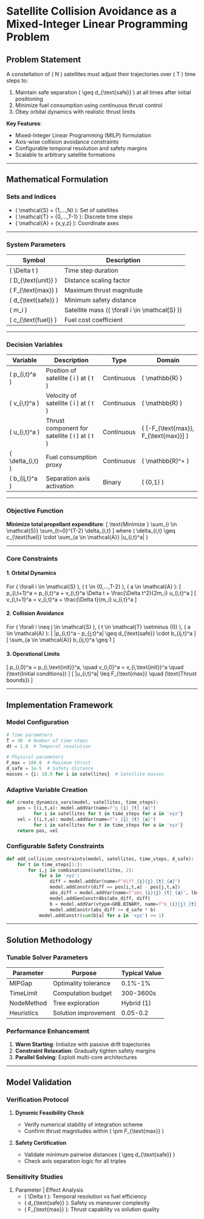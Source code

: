 
# Satellite Collision Avoidance as a Mixed-Integer Linear Programming Problem

## Problem Statement
A constellation of \( N \) satellites must adjust their trajectories over \( T \) time steps to:
1. Maintain safe separation \( \geq d_{\text{safe}} \) at all times after initial positioning
2. Minimize fuel consumption using continuous thrust control
3. Obey orbital dynamics with realistic thrust limits

**Key Features**:
- Mixed-Integer Linear Programming (MILP) formulation
- Axis-wise collision avoidance constraints
- Configurable temporal resolution and safety margins
- Scalable to arbitrary satellite formations

---

## Mathematical Formulation

### **Sets and Indices**
- \( \mathcal{S} = \{1,...,N\} \): Set of satellites
- \( \mathcal{T} = \{0,...,T-1\} \): Discrete time steps
- \( \mathcal{A} = \{x,y,z\} \): Coordinate axes

---

### **System Parameters**
| Symbol | Description |
|--------|-------------|
| \( \Delta t \) | Time step duration |
| \( D_{\text{unit}} \) | Distance scaling factor |
| \( F_{\text{max}} \) | Maximum thrust magnitude |
| \( d_{\text{safe}} \) | Minimum safety distance |
| \( m_i \) | Satellite mass (\( \forall i \in \mathcal{S} \)) |
| \( c_{\text{fuel}} \) | Fuel cost coefficient |

---

### **Decision Variables**
| Variable | Description | Type | Domain |
|----------|-------------|------|--------|
| \( p_{i,t}^a \) | Position of satellite \( i \) at \( t \) | Continuous | \( \mathbb{R} \) |
| \( v_{i,t}^a \) | Velocity of satellite \( i \) at \( t \) | Continuous | \( \mathbb{R} \) |
| \( u_{i,t}^a \) | Thrust component for satellite \( i \) at \( t \) | Continuous | \( [-F_{\text{max}}, F_{\text{max}}] \) |
| \( \delta_{i,t} \) | Fuel consumption proxy | Continuous | \( \mathbb{R}^+ \) |
| \( b_{ij,t}^a \) | Separation axis activation | Binary | \( \{0,1\} \) |

---

### **Objective Function**
**Minimize total propellant expenditure**:
\[
\text{Minimize } \sum_{i \in \mathcal{S}} \sum_{t=0}^{T-2} \delta_{i,t}
\]
where \( \delta_{i,t} \geq c_{\text{fuel}} \cdot \sum_{a \in \mathcal{A}} |u_{i,t}^a| \)

---

### **Core Constraints**

#### **1. Orbital Dynamics**
For \( \forall i \in \mathcal{S} \), \( t \in \{0,...,T-2\} \), \( a \in \mathcal{A} \):
\[
p_{i,t+1}^a = p_{i,t}^a + v_{i,t}^a \Delta t + \frac{\Delta t^2}{2m_i} u_{i,t}^a 
\]
\[
v_{i,t+1}^a = v_{i,t}^a + \frac{\Delta t}{m_i} u_{i,t}^a 
\]

#### **2. Collision Avoidance**
For \( \forall i \neq j \in \mathcal{S} \), \( t \in \mathcal{T} \setminus \{0\} \), \( a \in \mathcal{A} \):
\[
|p_{i,t}^a - p_{j,t}^a| \geq d_{\text{safe}} \cdot b_{ij,t}^a 
\]
\[
\sum_{a \in \mathcal{A}} b_{ij,t}^a \geq 1 
\]

#### **3. Operational Limits**
\[
p_{i,0}^a = p_{i,\text{init}}^a, \quad v_{i,0}^a = v_{i,\text{init}}^a \quad (\text{Initial conditions})
\]
\[
|u_{i,t}^a| \leq F_{\text{max}} \quad (\text{Thrust bounds})
\]

---

## Implementation Framework

### **Model Configuration**
```python
# Time parameters
T = 30  # Number of time steps
dt = 1.0  # Temporal resolution

# Physical parameters
F_max = 100.0  # Maximum thrust
d_safe = 1e-5  # Safety distance
masses = {i: 10.0 for i in satellites}  # Satellite masses
```

### **Adaptive Variable Creation**
```python
def create_dynamics_vars(model, satellites, time_steps):
    pos = {(i,t,a): model.addVar(name=f"p_{i}_{t}_{a}") 
          for i in satellites for t in time_steps for a in 'xyz'}
    vel = {(i,t,a): model.addVar(name=f"v_{i}_{t}_{a}") 
          for i in satellites for t in time_steps for a in 'xyz'}
    return pos, vel
```

### **Configurable Safety Constraints**
```python
def add_collision_constraints(model, satellites, time_steps, d_safe):
    for t in time_steps[1:]:
        for i,j in combinations(satellites, 2):
            for a in 'xyz':
                diff = model.addVar(name=f"diff_{i}{j}_{t}_{a}")
                model.addConstr(diff == pos[i,t,a] - pos[j,t,a])
                abs_diff = model.addVar(name=f"abs_{i}{j}_{t}_{a}", lb=0)
                model.addGenConstrAbs(abs_diff, diff)
                b = model.addVar(vtype=GRB.BINARY, name=f"b_{i}{j}_{t}_{a}")
                model.addConstr(abs_diff >= d_safe * b)
            model.addConstr(sum(b[a] for a in 'xyz') >= 1)
```

---

## Solution Methodology

### **Tunable Solver Parameters**
| Parameter | Purpose | Typical Value |
|-----------|---------|---------------|
| MIPGap | Optimality tolerance | 0.1%-1% |
| TimeLimit | Computation budget | 300-3600s |
| NodeMethod | Tree exploration | Hybrid (1) |
| Heuristics | Solution improvement | 0.05-0.2 |

### **Performance Enhancement**
1. **Warm Starting**: Initialize with passive drift trajectories
2. **Constraint Relaxation**: Gradually tighten safety margins
3. **Parallel Solving**: Exploit multi-core architectures

---

## Model Validation

### **Verification Protocol**
1. **Dynamic Feasibility Check**
   - Verify numerical stability of integration scheme
   - Confirm thrust magnitudes within \( \pm F_{\text{max}} \)

2. **Safety Certification**
   - Validate minimum pairwise distances \( \geq d_{\text{safe}} \)
   - Check axis separation logic for all triples

### **Sensitivity Studies**
1. Parameter | Effect Analysis
   - \( \Delta t \): Temporal resolution vs fuel efficiency
   - \( d_{\text{safe}} \): Safety vs maneuver complexity
   - \( F_{\text{max}} \): Thrust capability vs solution quality
